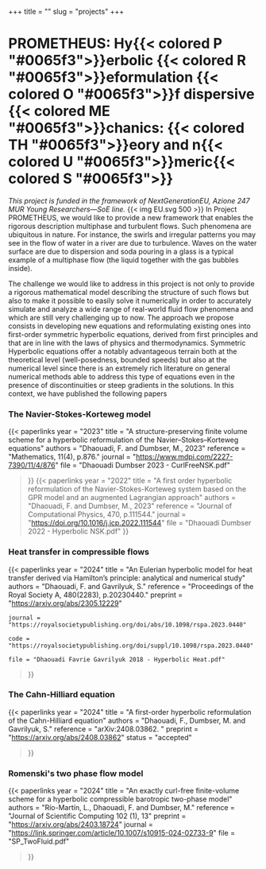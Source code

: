+++
title = "" 
slug = "projects"
+++
# PROMETHEUS: Hy{{< colored  P "#0065f3">}}erbolic {{< colored  R "#0065f3">}}eformulation {{< colored  O "#0065f3">}}f dispersive {{< colored  ME "#0065f3">}}chanics: {{< colored  TH "#0065f3">}}eory and n{{< colored  U "#0065f3">}}meric{{< colored  S "#0065f3">}}

*This project is funded in the framework of NextGenerationEU, Azione 247 MUR Young Researchers—SoE line.*
{{< img EU.svg 500 >}} 
In Project PROMETHEUS, we would like to provide a new framework that enables the rigorous description multiphase and turbulent flows. Such phenomena are ubiquitous in nature. For instance, the swirls and irregular patterns you may see in the flow of water in a river are due to turbulence. Waves on the water surface are due to dispersion and soda pouring in a glass is a typical example of a multiphase flow (the liquid together with the gas bubbles inside).

The challenge we would like to address in this project is not only to provide a rigorous mathematical model describing the structure of such flows but also to make it possible to easily solve it numerically in order to accurately simulate and analyze a wide range of real-world fluid flow phenomena and which are still very challenging up to now. The approach we propose consists in developing new equations and reformulating existing ones into first-order symmetric hyperbolic equations, derived from first principles and that are in line with the laws of physics and thermodynamics. Symmetric Hyperbolic equations offer a notably advantageous terrain both at the theoretical level (well-posedness, bounded speeds) but also at the numerical level since there is an extremely rich literature on general numerical methods able to address this type of equations even in the presence of discontinuities or steep gradients in the solutions. In this context, we have published the following papers  


### The Navier-Stokes-Korteweg model
{{< paperlinks 
    year     = "2023"
    title    = "A structure-preserving finite volume scheme for a hyperbolic reformulation of the Navier–Stokes–Korteweg equations"
    authors  = "Dhaouadi, F. and Dumbser, M., 2023"
    reference = "Mathematics, 11(4), p.876."
    journal = "https://www.mdpi.com/2227-7390/11/4/876"
    file = "Dhaouadi Dumbser 2023 - CurlFreeNSK.pdf"
 >}}
{{< paperlinks 
    year     = "2022"
    title    = "A first order hyperbolic reformulation of the Navier-Stokes-Korteweg system based on the GPR model and an augmented Lagrangian approach"
    authors  = "Dhaouadi, F. and Dumbser, M., 2023"
    reference = "Journal of Computational Physics, 470, p.111544."
    journal = "https://doi.org/10.1016/j.jcp.2022.111544"
    file = "Dhaouadi Dumbser 2022 - Hyperbolic NSK.pdf"
 >}}
### Heat transfer in compressible flows
{{< paperlinks 
    year     = "2024"
    title    = "An Eulerian hyperbolic model for heat transfer derived via Hamilton’s principle: analytical and numerical study"
    authors  = "Dhaouadi, F. and Gavrilyuk, S."
    reference = "Proceedings of the Royal Society A, 480(2283), p.20230440."
    preprint = "https://arxiv.org/abs/2305.12229"

    journal = "https://royalsocietypublishing.org/doi/abs/10.1098/rspa.2023.0440"

    code = "https://royalsocietypublishing.org/doi/suppl/10.1098/rspa.2023.0440"

    file = "Dhaouadi Favrie Gavrilyuk 2018 - Hyperbolic Heat.pdf"
 >}}
### The Cahn-Hilliard equation
{{< paperlinks 
    year     = "2024"
    title    = "A first-order hyperbolic reformulation of the Cahn-Hilliard equation"
    authors  = "Dhaouadi, F., Dumbser, M. and Gavrilyuk, S."
    reference = "arXiv:2408.03862. "
    preprint = "https://arxiv.org/abs/2408.03862"
    status = "accepted"
 >}}
### Romenski's two phase flow model
{{< paperlinks 
    year     = "2024"
    title    = "An exactly curl-free finite-volume scheme for a hyperbolic compressible barotropic two-phase model"
    authors  = "Río-Martín, L., Dhaouadi, F. and Dumbser, M."
    reference = "Journal of Scientific Computing 102 (1), 13"
    preprint = "https://arxiv.org/abs/2403.18724"
    journal = "https://link.springer.com/article/10.1007/s10915-024-02733-9"
    file = "SP_TwoFluid.pdf"
 >}}

